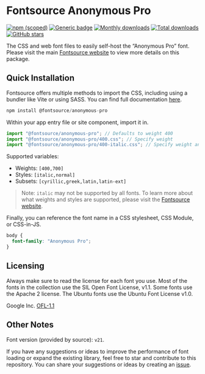 # Fontsource Anonymous Pro

[![npm (scoped)](https://img.shields.io/npm/v/@fontsource/anonymous-pro?color=brightgreen)](https://www.npmjs.com/package/@fontsource/anonymous-pro) [![Generic badge](https://img.shields.io/badge/fontsource-passing-brightgreen)](https://github.com/fontsource/fontsource) [![Monthly downloads](https://badgen.net/npm/dm/@fontsource/anonymous-pro)](https://github.com/fontsource/fontsource) [![Total downloads](https://badgen.net/npm/dt/@fontsource/anonymous-pro)](https://github.com/fontsource/fontsource) [![GitHub stars](https://img.shields.io/github/stars/fontsource/fontsource.svg?style=social&label=Star)](https://github.com/fontsource/fontsource/stargazers)

The CSS and web font files to easily self-host the “Anonymous Pro” font. Please visit the main [Fontsource website](https://fontsource.org/fonts/anonymous-pro) to view more details on this package.

## Quick Installation

Fontsource offers multiple methods to import the CSS, including using a bundler like Vite or using SASS. You can find full documentation [here](https://fontsource.org/docs/getting-started/introduction).

```javascript
npm install @fontsource/anonymous-pro
```

Within your app entry file or site component, import it in.

```javascript
import "@fontsource/anonymous-pro"; // Defaults to weight 400
import "@fontsource/anonymous-pro/400.css"; // Specify weight
import "@fontsource/anonymous-pro/400-italic.css"; // Specify weight and style
```

Supported variables:
- Weights: `[400,700]`
- Styles: `[italic,normal]`
- Subsets: `[cyrillic,greek,latin,latin-ext]`

> Note: `italic` may not be supported by all fonts. To learn more about what weights and styles are supported, please visit the [Fontsource website](https://fontsource.org/fonts/anonymous-pro).

Finally, you can reference the font name in a CSS stylesheet, CSS Module, or CSS-in-JS.

```css
body {
  font-family: "Anonymous Pro";
}
```

## Licensing
Always make sure to read the license for each font you use. Most of the fonts in the collection use the SIL Open Font License, v1.1. Some fonts use the Apache 2 license. The Ubuntu fonts use the Ubuntu Font License v1.0.

Google Inc.
[OFL-1.1](http://scripts.sil.org/OFL)

## Other Notes
Font version (provided by source): `v21`.

If you have any suggestions or ideas to improve the performance of font loading or expand the existing library, feel free to star and contribute to this repository. You can share your suggestions or ideas by creating an [issue](https://github.com/fontsource/fontsource/issues).
